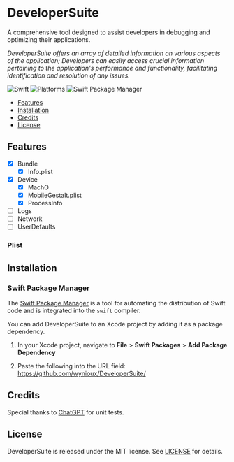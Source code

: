 # DeveloperSuite

A comprehensive tool designed to assist developers in debugging and optimizing their applications.

_DeveloperSuite offers an array of detailed information on various aspects of the application; Developers can easily access crucial information pertaining to the application's performance and functionality, facilitating identification and resolution of any issues._

![Swift](https://img.shields.io/badge/Swift-5.7-orange?style=flat-square)
![Platforms](https://img.shields.io/badge/Platform-iOS_iPadOS-blue?style=flat-square)
![Swift Package Manager](https://img.shields.io/badge/SPM-compatible-brightgreen?style=flat-square)

- [Features](#features)
- [Installation](#installation)
- [Credits](#credits)
- [License](#license)

## Features

- [x] Bundle
  - [x] Info.plist
- [x] Device
  - [x] MachO
  - [x] MobileGestalt.plist
  - [x] ProcessInfo
- [ ] Logs
- [ ] Network
- [ ] UserDefaults

### Plist

## Installation

### Swift Package Manager

The [Swift Package Manager](https://swift.org/package-manager/) is a tool for automating the distribution of Swift code and is integrated into the `swift` compiler.

You can add DeveloperSuite to an Xcode project by adding it as a package dependency.

1. In your Xcode project, navigate to **File** > **Swift Packages** > **Add Package Dependency**

2. Paste the following into the URL field: https://github.com/wynioux/DeveloperSuite/

## Credits

Special thanks to [ChatGPT](https://openai.com/blog/chatgpt/) for unit tests.

## License

DeveloperSuite is released under the MIT license. See [LICENSE](https://github.com/wynioux/DeveloperSuite/blob/master/LICENSE) for details.
